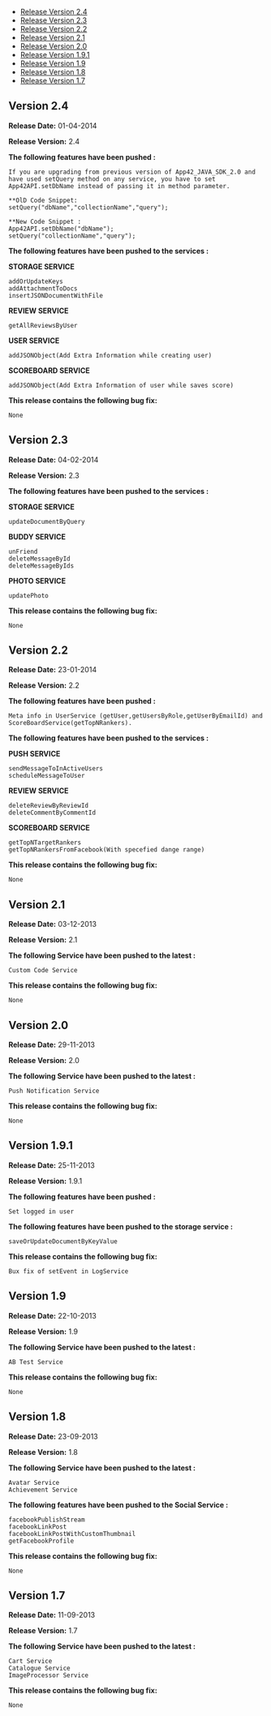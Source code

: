 * [Release Version 2.4](https://github.com/shephertz/App42_JAVASCRIPT_SDK/blob/master/Change%20Log.md#version-24)
* [Release Version 2.3](https://github.com/shephertz/App42_JAVASCRIPT_SDK/blob/master/Change%20Log.md#version-23)
* [Release Version 2.2](https://github.com/shephertz/App42_JAVASCRIPT_SDK/blob/master/Change%20Log.md#version-22)
* [Release Version 2.1](https://github.com/shephertz/App42_JAVASCRIPT_SDK/blob/master/Change%20Log.md#version-21)
* [Release Version 2.0](https://github.com/shephertz/App42_JAVASCRIPT_SDK/blob/master/Change%20Log.md#version-20)
* [Release Version 1.9.1](https://github.com/shephertz/App42_JAVASCRIPT_SDK/blob/master/Change%20Log.md#version-191)
* [Release Version 1.9](https://github.com/shephertz/App42_JAVASCRIPT_SDK/blob/master/Change%20Log.md#version-19)
* [Release Version 1.8](https://github.com/shephertz/App42_JAVASCRIPT_SDK/blob/master/Change%20Log.md#version-18)
* [Release Version 1.7](https://github.com/shephertz/App42_JAVASCRIPT_SDK/blob/master/Change%20Log.md#version-17)





## Version 2.4

**Release Date:** 01-04-2014

**Release Version:** 2.4


**The following features have been pushed  :**

```
If you are upgrading from previous version of App42_JAVA_SDK_2.0 and have used setQuery method on any service, you have to set App42API.setDbName instead of passing it in method parameter.

**OlD Code Snippet:
setQuery("dbName","collectionName","query");

**New Code Snippet :
App42API.setDbName("dbName");
setQuery("collectionName","query");
```

**The following features have been pushed to the services :**

**STORAGE SERVICE**

```
addOrUpdateKeys
addAttachmentToDocs
insertJSONDocumentWithFile
```


**REVIEW SERVICE**

```
getAllReviewsByUser
```


**USER SERVICE**

```
addJSONObject(Add Extra Information while creating user)
```

**SCOREBOARD SERVICE**

```
addJSONObject(Add Extra Information of user while saves score)
```

**This release contains the following bug fix:**

```
None
```


## Version 2.3

**Release Date:** 04-02-2014

**Release Version:** 2.3


**The following features have been pushed to the services :**

**STORAGE SERVICE**

```
updateDocumentByQuery
```

**BUDDY SERVICE**

```
unFriend
deleteMessageById
deleteMessageByIds
```

**PHOTO SERVICE**

```
updatePhoto
```

**This release contains the following bug fix:**

```
None
```


## Version 2.2

**Release Date:** 23-01-2014

**Release Version:** 2.2


**The following features have been pushed  :**

```
Meta info in UserService (getUser,getUsersByRole,getUserByEmailId) and ScoreBoardService(getTopNRankers).
```


**The following features have been pushed to the services :**

**PUSH SERVICE**

```
sendMessageToInActiveUsers
scheduleMessageToUser

```

**REVIEW SERVICE**

```
deleteReviewByReviewId
deleteCommentByCommentId
```

**SCOREBOARD SERVICE**

```
getTopNTargetRankers
getTopNRankersFromFacebook(With specefied dange range)
```

**This release contains the following bug fix:**

```
None
```


## Version 2.1

**Release Date:** 03-12-2013

**Release Version:** 2.1


**The following Service have been pushed to the latest :**

```
Custom Code Service
```

**This release contains the following bug fix:**

```
None
```

## Version 2.0

**Release Date:** 29-11-2013

**Release Version:** 2.0


**The following Service have been pushed to the latest :**

```
Push Notification Service
```

**This release contains the following bug fix:**

```
None
```

## Version 1.9.1

**Release Date:** 25-11-2013

**Release Version:** 1.9.1


**The following features have been pushed :**

```
Set logged in user
```

**The following features have been pushed to the storage service :**

```
saveOrUpdateDocumentByKeyValue
```

**This release contains the following bug fix:**

```
Bux fix of setEvent in LogService
```

## Version 1.9

**Release Date:** 22-10-2013

**Release Version:** 1.9

**The following Service have been pushed to the latest :**

```
AB Test Service
```

**This release contains the following bug fix:**

```
None
```

## Version 1.8

**Release Date:** 23-09-2013

**Release Version:** 1.8

**The following Service have been pushed to the latest :**

```
Avatar Service
Achievement Service
```

**The following features have been pushed to the Social Service :**

```
facebookPublishStream
facebookLinkPost
facebookLinkPostWithCustomThumbnail
getFacebookProfile
```

**This release contains the following bug fix:**

```
None
```


## Version 1.7

**Release Date:** 11-09-2013

**Release Version:** 1.7

**The following Service have been pushed to the latest :**

```
Cart Service
Catalogue Service
ImageProcessor Service
```

**This release contains the following bug fix:**

```
None
```



